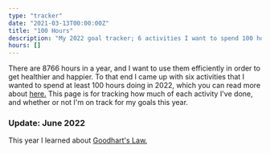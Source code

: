 ```yaml
---
type: "tracker"
date: "2021-03-13T00:00:00Z"
title: "100 Hours"
description: "My 2022 goal tracker; 6 activities I want to spend 100 hours doing for my health"
hours: []
---
```

There are 8766 hours in a year, and I want to use them efficiently in order to get healthier and happier. To that end I came up with six
activities that I wanted to spend at least 100 hours doing in 2022, which you can read more about [here.](/blog/2022-goals) This page
is for tracking how much of each activity I've done, and whether or not I'm on track for my goals this year.

### Update: June 2022

This year I learned about [Goodhart's Law.](https://en.wikipedia.org/wiki/Goodhart%27s_law)
